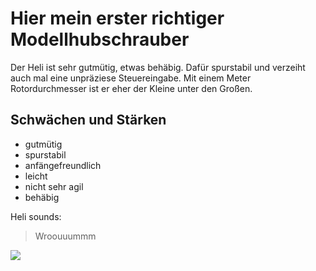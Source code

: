 # Hier mein erster richtiger Modellhubschrauber

Der Heli ist sehr gutmütig, etwas behäbig. Dafür spurstabil und verzeiht auch mal eine unpräziese Steuereingabe. Mit einem Meter Rotordurchmesser ist er eher der Kleine unter den Großen.

## Schwächen und Stärken

* gutmütig
* spurstabil
* anfängefreundlich
* leicht
* nicht sehr agil
* behäbig

Heli sounds:
> Wroouuummm

<img src="http://www.andresenweb.de/grav/user/images/custom/IMG_20150715_175425.jpg"/>
